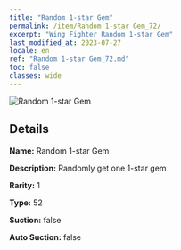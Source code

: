 ```yaml
---
title: "Random 1-star Gem"
permalink: /item/Random 1-star Gem_72/
excerpt: "Wing Fighter Random 1-star Gem"
last_modified_at: 2023-07-27
locale: en
ref: "Random 1-star Gem_72.md"
toc: false
classes: wide
---
```



 ![Random 1-star Gem](/images/item/Random_1-star_Gem_p.png)



## Details

 **Name:** Random 1-star Gem 

 **Description:** Randomly get one 1-star gem

 **Rarity:** 1 

 **Type:** 52 

 **Suction:** false 

 **Auto Suction:** false 


